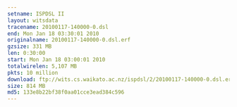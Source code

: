 ```yaml
---
setname: ISPDSL II
layout: witsdata
tracename: 20100117-140000-0.dsl
end: Mon Jan 18 03:30:01 2010
originalname: 20100117-140000-0.dsl.erf
gzsize: 331 MB
len: 0:30:00
start: Mon Jan 18 03:00:01 2010
totalwirelen: 5,107 MB
pkts: 10 million
download: ftp://wits.cs.waikato.ac.nz/ispdsl/2/20100117-140000-0.dsl.erf.gz
size: 814 MB
md5: 133e8b22bf38f0aa01cce3ead384c596
---
```

